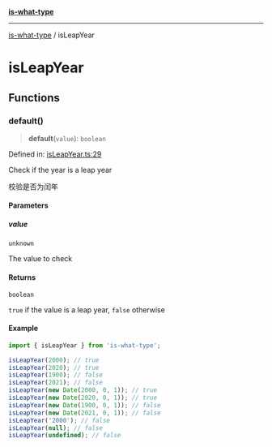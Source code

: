 [**is-what-type**](index.md)

***

[is-what-type](modules.md) / isLeapYear

# isLeapYear

## Functions

### default()

> **default**(`value`): `boolean`

Defined in: [isLeapYear.ts:29](https://github.com/fengxinming/is-what-type/blob/b8637cab33d631a672cfc558f39e82fe4f36481a/src/isLeapYear.ts#L29)

Check if the year is a leap year

校验是否为闰年

#### Parameters

##### value

`unknown`

The value to check

#### Returns

`boolean`

`true` if the value is a leap year, `false` otherwise

#### Example

```js
import { isLeapYear } from 'is-what-type';

isLeapYear(2000); // true
isLeapYear(2020); // true
isLeapYear(1900); // false
isLeapYear(2021); // false
isLeapYear(new Date(2000, 0, 1)); // true
isLeapYear(new Date(2020, 0, 1)); // true
isLeapYear(new Date(1900, 0, 1)); // false
isLeapYear(new Date(2021, 0, 1)); // false
isLeapYear('2000'); // false
isLeapYear(null); // false
isLeapYear(undefined); // false
```
